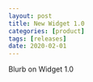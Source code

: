 ```yaml
---
layout: post
title: New Widget 1.0
categories: [product]
tags: [releases]
date: 2020-02-01
---
```


Blurb on Widget 1.0
